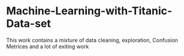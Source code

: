 # Machine-Learning-with-Titanic-Data-set
This work contains a mixture of data cleaning, exploration, Confusion Metrices and a lot of exiting work 
